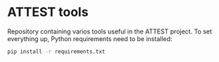 # ATTEST tools

Repository containing varios tools useful in the ATTEST project. To set
everything up, Python requirements need to be installed:

```bash
pip install -r requirements.txt
```
